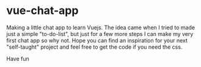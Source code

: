 # vue-chat-app

Making a little chat app to learn Vuejs. 
The idea came when I tried to made just a simple "to-do-list", but just for a few more steps I can make my very first chat app so why not.
Hope you can find an inspiration for your next "self-taught" project and feel free to get the code if you need the css.

Have fun
